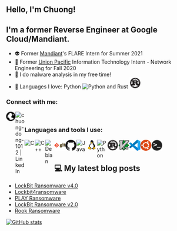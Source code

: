 <link rel="stylesheet" href="https://cdn.jsdelivr.net/gh/konpa/devicon@master/devicon.min.css">
<link rel="stylesheet" type="text/css" href="style.css">

## Hello, I'm Chuong!

## I'm a former Reverse Engineer at Google Cloud/Mandiant.
- :alien: Former [Mandiant](https://www.mandiant.com/)'s FLARE Intern for Summer 2021
- :electric_plug: Former [Union Pacific](https://www.up.com/index.htm) Information Technology Intern - Network Engineering for Fall 2020
- :space_invader: I do malware analysis in my free time!
- :octopus: Languages I love: Python <img alt="Python" width="28px" src="https://raw.githubusercontent.com/abranhe/programming-languages-logos/master/src/python/python_32x32.png" /> and Rust <img alt="Rust" width="30px" src="https://raw.githubusercontent.com/github/explore/master/topics/rust/rust.png" />


### Connect with me:


[<img align="left" alt="https://chuongdong.com/" width="25px" src="https://raw.githubusercontent.com/iconic/open-iconic/master/svg/globe.svg" />][website]
[<img align="left" alt="chuong-dong-1012 | LinkedIn" width="25px" src="https://cdn.jsdelivr.net/npm/simple-icons@v3/icons/linkedin.svg" />][linkedin]

<br />

### Languages and tools I use:

<img align="left" alt="C" width="28px" src="https://raw.githubusercontent.com/abranhe/programming-languages-logos/master/src/c/c_24x24.png" /> 
<img align="left" alt="C++" width="28px" src="https://raw.githubusercontent.com/abranhe/programming-languages-logos/master/src/cpp/cpp_32x32.png" />
<img align="left" alt="Debian" width="25px" src="https://www.debian.org/logos/openlogo-nd-25.png" />
<img align="left" alt="Git" width="30px" src="https://raw.githubusercontent.com/github/explore/master/topics/git/git.png" />
<img align="left" alt="Github" width="30px" src="https://raw.githubusercontent.com/github/explore/master/topics/github/github.png" />
<img align="left" alt="Java" width="28px" src="https://raw.githubusercontent.com/abranhe/programming-languages-logos/master/src/java/java_32x32.png" />
<img align="left" alt="Linux" width="28px" src="https://raw.githubusercontent.com/github/explore/master/topics/linux/linux.png" />
<img align="left" alt="Python" width="28px" src="https://raw.githubusercontent.com/abranhe/programming-languages-logos/master/src/python/python_32x32.png" />
<img align="left" alt="Rust" width="30px" src="https://raw.githubusercontent.com/github/explore/master/topics/rust/rust.png" />
<img align="left" alt="Vim" width="30px" src="https://raw.githubusercontent.com/github/explore/master/topics/vim/vim.png" />
<img align="left" alt="VSCode" width="30px" src="https://raw.githubusercontent.com/github/explore/master/topics/visual-studio-code/visual-studio-code.png" />
<img align="left" alt="Ubuntu" width="30px" src="https://raw.githubusercontent.com/github/explore/master/topics/ubuntu/ubuntu.png" />
<img align="left" alt="Terminal" width="30px" src="https://raw.githubusercontent.com/github/explore/80688e429a7d4ef2fca1e82350fe8e3517d3494d/topics/terminal/terminal.png" />

<br />
<br />

## :computer: My latest blog posts 
<!-- BLOG-POST-LIST:START -->
- [LockBit Ransomware v4.0](https://cdong1012.github.io//reverse%20engineering/2025/03/15/Lockbit4Ransomware/)
- [Lockbit4ransomware](https://cdong1012.github.io//2024/03/15/Lockbit4Ransomware/)
- [PLAY Ransomware](https://cdong1012.github.io//reverse%20engineering/2022/09/03/PLAYRansomware/)
- [LockBit Ransomware v2.0](https://cdong1012.github.io//reverse%20engineering/2022/03/19/LockbitRansomware/)
- [Rook Ransomware](https://cdong1012.github.io//reverse%20engineering/2022/01/06/RookRansomware/)
<!-- BLOG-POST-LIST:END -->

[![GitHub stats](https://github-readme-stats.vercel.app/api?username=cdong1012)](https://github.com/anuraghazra/github-readme-stats)



[website]: https://cdong1012.github.io/
[linkedin]: https://www.linkedin.com/in/chuong-dong-1012/
